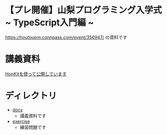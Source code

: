 # 【プレ開催】山梨プログラミング入学式 ~ TypeScript入門編 ~

https://houtoupm.connpass.com/event/356947/ の資料です

# 講義資料

[HonKitを使って公開しています](https://www.perl-entrance.org/yamanashi-workshop-2025pre/)

# ディレクトリ
- [docs](docs)
    - 講義資料です
- [exercise](exercise)
    - 練習問題です
